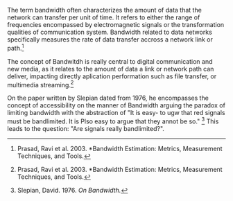 The term bandwidth often characterizes the amount of data that the network can transfer per unit of time. It refers to either the range of frequencies encompassed by electromagnetic signals or the transformation qualities of communication system. Bandwidth related to data networks specifically measures the rate of data transfer accross a network link or path.[^ravi]

The concept of Bandwitdh is really central to digital communication and new media, as it relates to the amount of data a link or network path can deliver, impacting directly aplication performation such as file transfer, or multimedia streaming.[^ravi]

On the paper written by Slepian dated from 1976, he encompasses the concept of accessibility on the manner of Bandwidth arguing the paradox of limiting bandwidth with the abstraction of "It is easy- to ugw that red signals must be bandlimited. It is Plso easy to argue that they annot be so." [^slepian] This leads to the question: "Are signals really bandlimited?".

[^ravi]: Prasad, Ravi et al. 2003. *Bandwidth Estimation: Metrics, Measurement Techniques, and Tools.
[^slepian]: Slepian, David. 1976. *On Bandwidth.*
